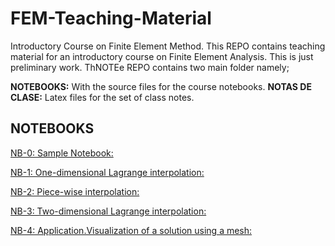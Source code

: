 # FEM-Teaching-Material
Introductory Course on Finite Element Method.
This REPO contains teaching material for an introductory course on Finite Element Analysis. This is just preliminary work. ThNOTEe REPO contains two main folder namely;

**NOTEBOOKS:** With the source files for the course notebooks.
**NOTAS DE CLASE:** Latex files for the set of class notes.

## NOTEBOOKS

[NB-0: Sample Notebook:](<https://bit.ly/2WDgccX>)

[NB-1: One-dimensional Lagrange interpolation:](<https://bit.ly/2Sm92dZ>)

[NB-2: Piece-wise interpolation:](<https://bit.ly/2TrVVFo>)

[NB-3: Two-dimensional Lagrange interpolation:](<https://bit.ly/2RxBftM>)

[NB-4: Application.Visualization of a solution using a mesh:](<https://bit.ly/2G1es8k>)

